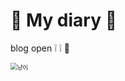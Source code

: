 # 🎀 My diary	🎀

blog open ❕ ❕  🥰

<img src="https://user-images.githubusercontent.com/77564333/105282113-f4aa1d00-5bf0-11eb-8340-e5ec1fb15c97.jpg" alt="냥이" style="zoom:67%;" />